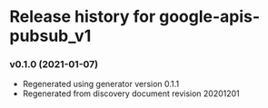 # Release history for google-apis-pubsub_v1

### v0.1.0 (2021-01-07)

* Regenerated using generator version 0.1.1
* Regenerated from discovery document revision 20201201

